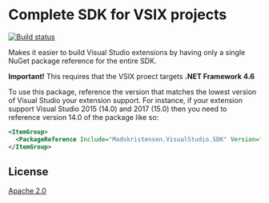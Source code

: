 # Complete SDK for VSIX projects

[![Build status](https://ci.appveyor.com/api/projects/status/0ul3t4y6ci95vyys?svg=true)](https://ci.appveyor.com/project/madskristensen/registryexplorer)

Makes it easier to build Visual Studio extensions by having only a single NuGet package reference for the entire SDK.

**Important!** This requires that the VSIX proect targets **.NET Framework 4.6**

To use this package, reference the version that matches the lowest version of Visual Studio your extension support. For instance, if your extension support Visual Studio 2015 (14.0) and 2017 (15.0) then you need to reference version 14.0 of the package like so:

```xml
<ItemGroup>
  <PackageReference Include="Madskristensen.VisualStudio.SDK" Version="14.0.0-alpha2" />
</ItemGroup>
```

## License
[Apache 2.0](LICENSE)